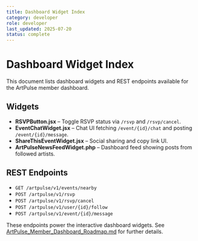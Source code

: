 ```yaml
---
title: Dashboard Widget Index
category: developer
role: developer
last_updated: 2025-07-20
status: complete
---
```

# Dashboard Widget Index

This document lists dashboard widgets and REST endpoints available for the ArtPulse member dashboard.

## Widgets

- **RSVPButton.jsx** – Toggle RSVP status via `/rsvp` and `/rsvp/cancel`.
- **EventChatWidget.jsx** – Chat UI fetching `/event/{id}/chat` and posting `/event/{id}/message`.
- **ShareThisEventWidget.jsx** – Social sharing and copy link UI.
- **ArtPulseNewsFeedWidget.php** – Dashboard feed showing posts from followed artists.

## REST Endpoints

- `GET /artpulse/v1/events/nearby`
- `POST /artpulse/v1/rsvp`
- `POST /artpulse/v1/rsvp/cancel`
- `POST /artpulse/v1/user/{id}/follow`
- `POST /artpulse/v1/event/{id}/message`

These endpoints power the interactive dashboard widgets. See [ArtPulse_Member_Dashboard_Roadmap.md](ArtPulse_Member_Dashboard_Roadmap.md) for further details.
